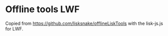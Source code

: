# Offline tools LWF

Copied from https://github.com/lisksnake/offlineLiskTools with the lisk-js.js for LWF.